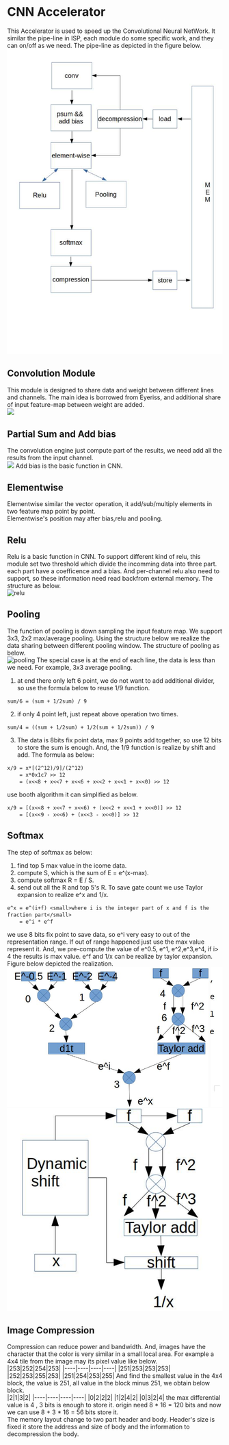 # CNN Accelerator
This Accelerator is used to speed up the Convolutional Neural NetWork. 
It similar the pipe-line in ISP, each module do some specific work, 
and they can on/off as we need. The pipe-line as depicted in the figure below.<br>
![cnn-pipe](https://github.com/CaseyZhu/work_summary/blob/main/heyintelligence/image/cnna.jpg)
## Convolution Module
This module is designed to share data and weight between different lines and channels.
The main idea is borrowed from Eyeriss, 
and additional share of input feature-map between weight are added.<br> 
![](https://pic2.zhimg.com/v2-ce96d190df3f644fa645610be0b96e49_r.jpg)
## Partial Sum and Add bias
The convolution engine just compute part of the results, 
we need add all the results from the input channel.<br> 
![](https://pic3.zhimg.com/80/v2-16b8d1c25cd06bee7b0b32cf89b16bfa_720w.jpg)
Add bias is the basic function in CNN.

## Elementwise 
Elementwise similar the vector operation, it add/sub/multiply elements in two feature map point by point.<br>
Elementwise's position may after bias,relu and pooling.

## Relu
Relu is a basic function in CNN. To support different kind of relu, 
this module set two threshold which divide the incomming data into three part.
each part have a coefficence and a bias. 
And per-channel relu also need to support, so these information need read backfrom external memory.
The structure as below.<br>
![relu](https://github.com/CaseyZhu/work_summary/blob/main/heyintelligence/relu.jpg)

## Pooling
The function of pooling is down sampling the input feature map. 
We support 3x3, 2x2 max/average pooling. 
Using the structure below we realize the data sharing between different pooling window.
The structure of pooling as below.<br> 
![pooling](https://github.com/CaseyZhu/work_summary/blob/main/heyintelligence/pooling.jpg)
The special case is at the end of each line, the data is less than we need.
For example, 3x3 average pooling. 
1) at end there only left 6 point, we do not want to add additional divider, so use the formula below to reuse 1/9 function.<br>
```
sum/6 = (sum + 1/2sum) / 9
```
2) if only 4 point left, just repeat above operation two times.<br>
```
sum/4 = ((sum + 1/2sum) + 1/2(sum + 1/2sum)) / 9
```
3) The data is 8bits fix point data, max 9 points add together, 
so use 12 bits to store the sum is enough. And, the 1/9 function is realize by shift and add.
The formula as below:<br>
```
x/9 = x*[(2^12)/9]/(2^12) 
    = x*0x1c7 >> 12 
    = (x<<8 + x<<7 + x<<6 + x<<2 + x<<1 + x<<0) >> 12
```
use booth algorithm it can simplified as below.<br>
```
x/9 = [(x<<8 + x<<7 + x<<6) + (x<<2 + x<<1 + x<<0)] >> 12
    = [(x<<9 - x<<6) + (x<<3 - x<<0)] >> 12
```
## Softmax
The step of softmax as below:<br>
1) find top 5 max value in the icome data.
2) compute S, which is the sum of E = e^(x-max).
3) compute softmax R = E / S.
4) send out all the R and top 5's R.
To save gate count we use Taylor expansion to realize e^x and 1/x.<br>
```
e^x = e^(i+f) <small>where i is the integer part of x and f is the fraction part</small>
    = e^i * e^f
```
we use 8 bits fix point to save data, so e^i very easy to out of the representation range.
If out of range happened just use the max value represent it. 
And, we pre-compute the value of e^0.5, e^1, e^2,e^3,e^4, if i> 4 the results is max value.
e^f and 1/x can be realize by taylor expansion. Figure below depicted the realization.<br>
![ex](https://github.com/CaseyZhu/work_summary/blob/main/heyintelligence/image/ex.jpg)
![taylor](https://github.com/CaseyZhu/work_summary/blob/main/heyintelligence/image/taylor.jpg)

## Image Compression
Compression can reduce power and bandwidth. 
And, images have the character that the color is very similar in a small local area.
For example a 4x4 tile from the image may its pixel value like below.<br>
|253|252|254|253|
|----|----|----|----|
|251|253|253|253|
|252|253|255|253|
|251|254|253|255|
And find the smallest value in the 4x4 block, the  value is 251, all value in the  block minus 251, we obtain below block.<br>
|2|1|3|2|
|----|----|----|----|
|0|2|2|2|
|1|2|4|2|
|0|3|2|4|
the max differential value is 4 , 3 bits is enough to store it. origin need 8 * 16 = 120 bits and now we can use 8 + 3 * 16 = 56  bits store it.  <br>
The memory layout change to two part header and body. Header's size is fixed it store the address and size of body and the information to decompression the body.


